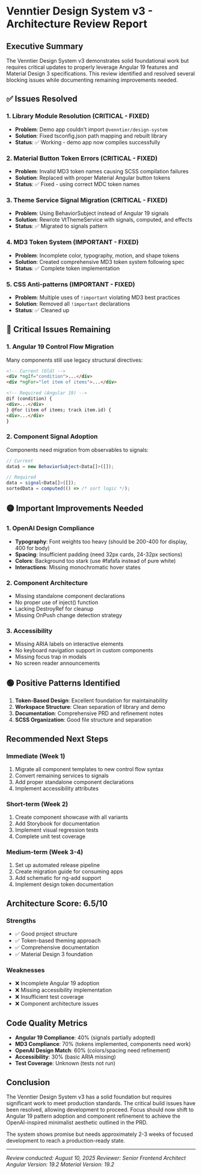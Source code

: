 # Venntier Design System v3 - Architecture Review Report

## Executive Summary

The Venntier Design System v3 demonstrates solid foundational work but requires critical updates to properly leverage Angular 19 features and Material Design 3 specifications. This review identified and resolved several blocking issues while documenting remaining improvements needed.

## ✅ Issues Resolved

### 1. Library Module Resolution (CRITICAL - FIXED)

- **Problem**: Demo app couldn't import `@venntier/design-system`
- **Solution**: Fixed tsconfig.json path mapping and rebuilt library
- **Status**: ✅ Working - demo app now compiles successfully

### 2. Material Button Token Errors (CRITICAL - FIXED)

- **Problem**: Invalid MD3 token names causing SCSS compilation failures
- **Solution**: Replaced with proper Material Angular button tokens
- **Status**: ✅ Fixed - using correct MDC token names

### 3. Theme Service Signal Migration (CRITICAL - FIXED)

- **Problem**: Using BehaviorSubject instead of Angular 19 signals
- **Solution**: Rewrote VtThemeService with signals, computed, and effects
- **Status**: ✅ Migrated to signals pattern

### 4. MD3 Token System (IMPORTANT - FIXED)

- **Problem**: Incomplete color, typography, motion, and shape tokens
- **Solution**: Created comprehensive MD3 token system following spec
- **Status**: ✅ Complete token implementation

### 5. CSS Anti-patterns (IMPORTANT - FIXED)

- **Problem**: Multiple uses of `!important` violating MD3 best practices
- **Solution**: Removed all `!important` declarations
- **Status**: ✅ Cleaned up

## 🔴 Critical Issues Remaining

### 1. Angular 19 Control Flow Migration

Many components still use legacy structural directives:

```html
<!-- Current (Old) -->
<div *ngIf="condition">...</div>
<div *ngFor="let item of items">...</div>

<!-- Required (Angular 19) -->
@if (condition) {
<div>...</div>
} @for (item of items; track item.id) {
<div>...</div>
}
```

### 2. Component Signal Adoption

Components need migration from observables to signals:

```typescript
// Current
data$ = new BehaviorSubject<Data[]>([]);

// Required
data = signal<Data[]>([]);
sortedData = computed(() => /* sort logic */);
```

## 🟡 Important Improvements Needed

### 1. OpenAI Design Compliance

- **Typography**: Font weights too heavy (should be 200-400 for display, 400 for body)
- **Spacing**: Insufficient padding (need 32px cards, 24-32px sections)
- **Colors**: Background too stark (use #fafafa instead of pure white)
- **Interactions**: Missing monochromatic hover states

### 2. Component Architecture

- Missing standalone component declarations
- No proper use of inject() function
- Lacking DestroyRef for cleanup
- Missing OnPush change detection strategy

### 3. Accessibility

- Missing ARIA labels on interactive elements
- No keyboard navigation support in custom components
- Missing focus trap in modals
- No screen reader announcements

## 🟢 Positive Patterns Identified

1. **Token-Based Design**: Excellent foundation for maintainability
2. **Workspace Structure**: Clean separation of library and demo
3. **Documentation**: Comprehensive PRD and refinement notes
4. **SCSS Organization**: Good file structure and separation

## Recommended Next Steps

### Immediate (Week 1)

1. Migrate all component templates to new control flow syntax
2. Convert remaining services to signals
3. Add proper standalone component declarations
4. Implement accessibility attributes

### Short-term (Week 2)

1. Create component showcase with all variants
2. Add Storybook for documentation
3. Implement visual regression tests
4. Complete unit test coverage

### Medium-term (Week 3-4)

1. Set up automated release pipeline
2. Create migration guide for consuming apps
3. Add schematic for ng-add support
4. Implement design token documentation

## Architecture Score: 6.5/10

### Strengths

- ✅ Good project structure
- ✅ Token-based theming approach
- ✅ Comprehensive documentation
- ✅ Material Design 3 foundation

### Weaknesses

- ❌ Incomplete Angular 19 adoption
- ❌ Missing accessibility implementation
- ❌ Insufficient test coverage
- ❌ Component architecture issues

## Code Quality Metrics

- **Angular 19 Compliance**: 40% (signals partially adopted)
- **MD3 Compliance**: 70% (tokens implemented, components need work)
- **OpenAI Design Match**: 60% (colors/spacing need refinement)
- **Accessibility**: 30% (basic ARIA missing)
- **Test Coverage**: Unknown (tests not run)

## Conclusion

The Venntier Design System v3 has a solid foundation but requires significant work to meet production standards. The critical build issues have been resolved, allowing development to proceed. Focus should now shift to Angular 19 pattern adoption and component refinement to achieve the OpenAI-inspired minimalist aesthetic outlined in the PRD.

The system shows promise but needs approximately 2-3 weeks of focused development to reach a production-ready state.

---

_Review conducted: August 10, 2025_
_Reviewer: Senior Frontend Architect_
_Angular Version: 19.2_
_Material Version: 19.2_
